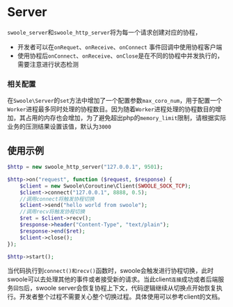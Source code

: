 # Server

 `swoole_server`和`swoole_http_server`将为每一个请求创建对应的协程，

* 开发者可以在`onRequet`、`onReceive`、`onConnect` 事件回调中使用协程客户端
* 使用协程后`onConnect`、`onReceive`、`onClose`是在不同的协程中并发执行的，需要注意进行状态检测

### 相关配置
在`Swoole\Server`的`set`方法中增加了一个配置参数`max_coro_num`，用于配置一个`Worker`进程最多同时处理的协程数目。因为随着`Worker`进程处理的协程数目的增加，其占用的内存也会增加，为了避免超出php的`memory_limit`限制，请根据实际业务的压测结果设置该值，默认为`3000`

## 使用示例

```php
$http = new swoole_http_server("127.0.0.1", 9501);

$http->on("request", function ($request, $response) {
	$client = new Swoole\Coroutine\Client(SWOOLE_SOCK_TCP);
	$client->connect("127.0.0.1", 8888, 0.5);
	//调用connect将触发协程切换
	$client->send("hello world from swoole");
	//调用recv将触发协程切换
	$ret = $client->recv();
	$response->header("Content-Type", "text/plain");
	$response->end($ret);
	$client->close();
});

$http->start();
```

当代码执行到`connect()和recv()`函数时，swoole会触发进行协程切换，此时swoole可以去处理其他的事件或者接受新的请求。当此client`连接`成功或者后端服务`回包`后，swoole server会恢复协程上下文，代码逻辑继续从切换点开始恢复执行。开发者整个过程不需要关心整个切换过程。具体使用可以参考client的文档。


